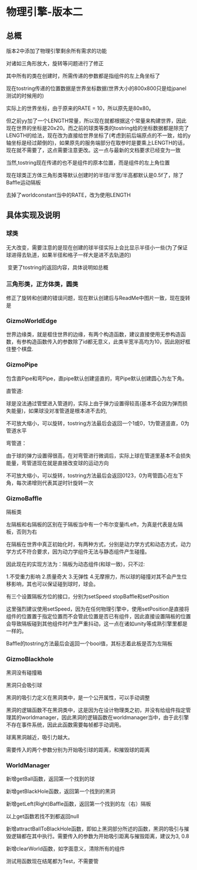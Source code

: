 # 物理引擎-版本二

## 总概

版本2中添加了物理引擎剩余所有需求的功能

对诸如三角形放大，旋转等问题进行了修正



其中所有的类在创建时，所需传递的参数都是指组件的左上角坐标了

现在tostring传递的位置数据是世界坐标数据(世界大小的800x800只是给jpanel测试的时候用的)

实际上的世界坐标，由于原来的RATE = 10，所以原先是80x80。

但之前yy加了一个LENGTH常量，所以现在就都根据这个常量来构建世界，因此现在世界的坐标是20x20。而之前的球类等类的tostring给的坐标数据都是除完了LENGTH的给法，现在改为直接给世界坐标了(考虑到前后端原点的不一致，给的y轴坐标是经过颠倒的)，如果原先的服务端部分在取参时是要乘上LENGTH的话，现在就不需要了，这点需要注意更改。这一点与最新的文档要求已经变为一致

当然,tostring现在传递的也不是组件的原本位置，而是组件的左上角位置



现在球类正方体三角形类等默认创建时的半径/半宽/半高都默认是0.5f了，除了Baffle运动隔板

去掉了worldconstant当中的RATE，改为使用LENGTH

## 具体实现及说明

### 球类

​	无大改变，需要注意的是现在创建的球半径实际上会比显示半径小一些(为了保证球进得去轨道，如果半径和格子一样大是进不去轨道的)

​	变更了tostring的返回内容，具体说明如总概

### 三角形类，正方体类，圆类

修正了旋转和创建的错误问题，现在默认创建后与ReadMe中图片一致，现在旋转是

### GizmoWorldEdge

世界边缘类，就是框住世界的边缘，有两个构造函数，建议直接使用无参构造函数，有参构造函数传入的参数除了id都无意义，此类半宽半高均为10，因此刚好框住整个棋盘.

### GizmoPipe

包含直Pipe和弯Pipe，直pipe默认创建竖直的，弯Pipe默认创建圆心为左下角。

直管道:

球是没法通过管壁进入管道的，实际上由于弹力设置得较高(基本不会因为弹而损失能量)，如果球没对准管道是根本进不去的,

不可放大缩小，可以旋转，tostring方法最后会返回一个1或0，1为管道竖直，0为管道水平

弯管道：

由于球的弹力设置得很高，在对弯管进行微调后，实际上球在管道里基本不会损失能量，弯管道现在就是直接改变球的运动方向

不可放大缩小，可以旋转，tostring方法最后会返回0123，0为弯管圆心在左下角，每次递增则代表其逆时针旋转一次



### GizmoBaffle

隔板类

左隔板和右隔板的区别在于隔板当中有一个布尔变量ifLeft，为真是代表是左隔板，否则为右

在隔板在世界中真正初始化时，有两种方式，分别是动力学方式和动态方式，动力学方式不符合要求，因为动力学组件无法与静态组件产生碰撞。

因此现在的实现方法为：隔板为动态组件(和球一致)，只不过:

1.不受重力影响 2.质量奇大 3.无弹性 4.无摩擦力，所以球的碰撞对其不会产生位移影响，其也可以保证碰到球时，球会。



有三个设置隔板方位的接口，分别为setSpeed stopBaffle和setPosition

这里强烈建议使用setSpeed，因为在任何物理引擎中，使用setPosition是直接将组件的位置置于指定位置而不会管此位置是否已有组件，因此直接设置隔板的位置会导致隔板碰到其他组件时产生严重抖动，这一点在诸如unity等成熟引擎里都是一样的。

Baffle的tostring方法最后会返回一个bool值，其标志着此板是否为左隔板



### GizmoBlackhole

黑洞没有碰撞箱

黑洞只会吸引球

黑洞的吸引力定义在黑洞类中，是一个公开属性，可以手动调整

黑洞的逻辑函数不在黑洞类中，这是因为在设计物理类之初，并没有给组件指定管理其的worldmanager，因此黑洞的逻辑函数在worldmanager当中，由于此引擎不存在事件系统，因此此函数需要每帧都手动调用。

球离黑洞越近，吸引力越大。

需要传入的两个参数分别为开始吸引球的距离，和摧毁球的距离



### WorldManager

新增getBall函数，返回第一个找到的球

新增getBlackHole函数，返回第一个找到的黑洞

新增getLeft(Right)Baffle函数，返回第一个找到的左（右）隔板

以上get函数若找不到都返回null



新增attractBallToBlackHole函数，即如上黑洞部分所述的函数，黑洞的吸引与摧毁逻辑都在其中执行。需要传入的参数为开始吸引距离与摧毁距离，建议为3, 0.8

新增clearWorld函数，如字面意义，清除所有的组件

测试用函数现在结尾都为Test，不需要管



# 

